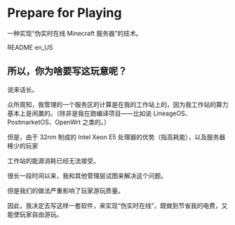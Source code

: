 # Prepare for Playing

一种实现“伪实时在线 Minecraft 服务器”的技术。

README en_US

## 所以，你为啥要写这玩意呢？

说来话长。

众所周知，我管理的一个服务区的计算是在我的工作站上的，因为我工作站的算力基本上是闲置的。（除非是我在跑编译项目——比如说 LineageOS、PostmarketOS、OpenWrt 之类的。）

但是，由于 32nm 制成的 Intel Xeon E5 处理器的优势（指高耗能），以及服务器稀少的玩家

工作站的能源消耗已经无法接受。

很长一段时间以来，我和其他管理层试图来解决这个问题。

但是我们的做法严重影响了玩家游玩质量。

因此，我决定去写这样一套软件，来实现“伪实时在线”，既做到节省我的电费，又能使玩家自由游玩。
